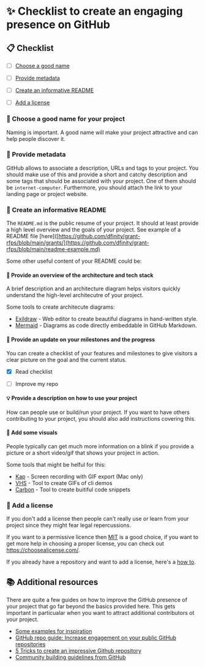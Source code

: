 # :sparkles: Checklist to create an engaging presence on GitHub


## :clipboard: Checklist

- [ ] [Choose a good name](#Choose-a-good-name-for-your-project)
- [ ] [Provide metadata](#Provide-metadata)
- [ ] [Create an informative README](#Create-an-informative-README)
- [ ] [Add a license](#Add-a-license)


### :tada: Choose a good name for your project

Naming is important. A good name will make your project attractive and can help people discover it.


### :dart: Provide metadata

GitHub allows to associate a description, URLs and tags to your project. You should make use of this and provide a short and catchy description and some tags that should be associated with your project. One of them should be `internet-computer`. Furthermore, you should attach the link to your landing page or project website.


### :blue_book: Create an informative README

The `README.md` is the public resume of your project. It should at least provide a high level overview and the goals of your project. See example of a README file [here]([https://github.com/dfinity/grant-rfps/blob/main/grants/](https://github.com/dfinity/grant-rfps/blob/main/readme-example.md)

Some other useful content of your README could be:


#### :triangular_ruler: Provide an overview of the architecture and tech stack

A brief description and an architecture diagram helps visitors quickly understand the high-level architecutre of your project.

Some tools to create architecute diagrams:

- [Exildraw](https://excalidraw.com/) - Web editor to create beautiful diagrams in hand-written style.
- [Mermaid](https://github.blog/2022-02-14-include-diagrams-markdown-files-mermaid/) - Diagrams as code directly embeddable in GitHub Markdown.

#### :construction: Provide an update on your milestones and the progress

You can create a checklist of your features and milestones to give visitors a clear picture on the goal and the current status.
- [x] Read checklist
- [ ] Improve my repo


#### :bulb: Provide a description on how to use your project

How can people use or build/run your project. If you want to have others contributing to your project, you should also add instructions covering this.


#### :art: Add some visuals

People typically can get much more information on a blink if you provide a picture or a short video/gif that shows your project in action.

Some tools that might be helful for this:

- [Kap](https://getkap.co/) - Screen recording with GIF export (Mac only)
- [VHS](https://github.com/charmbracelet/vhs) - Tool to create GIFs of cli demos
- [Carbon](https://carbon.now.sh/) - Tool to create buitiful code snippets

### :page_with_curl: Add a license 

If you don't add a license then people can't really use or learn from your project since they might fear legal repercussions. 

If you want to a permissive licence then [MIT](https://choosealicense.com/licenses/mit/) is a good choice, if you want to get more help in choosing a proper license, you can check out https://choosealicense.com/.

If you already have a repository and want to add a license, here's a [how to](https://docs.github.com/en/communities/setting-up-your-project-for-healthy-contributions/adding-a-license-to-a-repository).


## :books: Additional resources

There are quite a few guides on how to improve the GitHub presence of your project that go far beyond the basics provided here. 
This gets important in particualar when you want to attract additional contributors ot your project.

- [Some examples for inspiration](https://github.com/matiassingers/awesome-readme)
- [GitHub repo guide: Increase engagement on your public GitHub repositories](https://www.freecodecamp.org/news/increase-engagement-on-your-public-github-repositories/)
- [5 Tricks to create an impressive Github repository](https://dev.to/ruppysuppy/5-tricks-to-create-an-impressive-github-repository-19m6)
- [Community building guidelines from GitHub](https://docs.github.com/en/communities)

